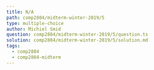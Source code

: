 ```yaml
---
title: N/A
path: comp2804/midterm-winter-2019/5
type: multiple-choice
author: Michiel Smid
question: comp2804/midterm-winter-2019/5/question.ts
solution: comp2804/midterm-winter-2019/5/solution.md
tags:
  - comp2804
  - comp2804-midterm
---
```

